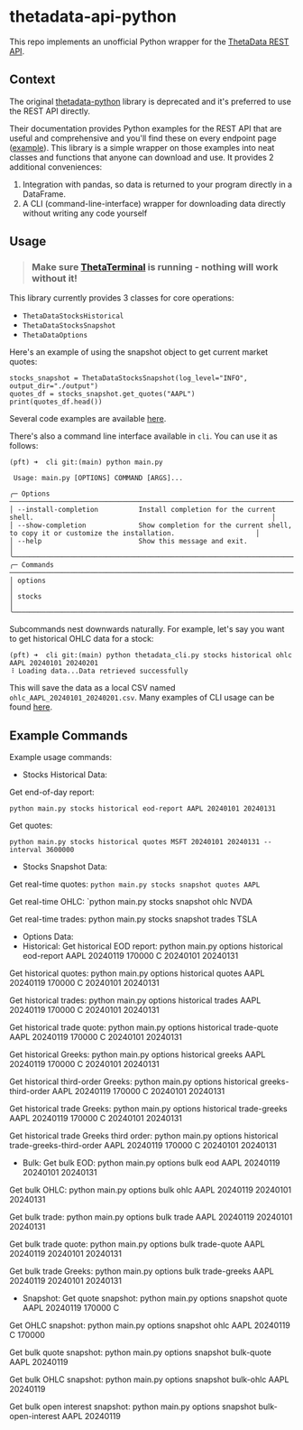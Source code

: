 # thetadata-api-python

This repo implements an unofficial Python wrapper for the [ThetaData REST API](https://http-docs.thetadata.us/docs/theta-data-rest-api-v2/4g9ms9h4009k0-getting-started).


## Context
The original [thetadata-python](https://github.com/ThetaData-API/thetadata-python) library is deprecated and it's preferred to use the REST API directly. 

Their documentation provides Python examples for the REST API that are useful and comprehensive and you'll find these on every endpoint page ([example](https://http-docs.thetadata.us/docs/theta-data-rest-api-v2/a38vp739baoch-quote-snapshot)). This library is a simple wrapper on those examples into neat classes and functions that anyone can download and use. It provides 2 additional conveniences:

1. Integration with pandas, so data is returned to your program directly in a DataFrame.
2. A CLI (command-line-interface) wrapper for downloading data directly without writing any code yourself

## Usage

> ### Make sure [ThetaTerminal](https://http-docs.thetadata.us/docs/theta-data-rest-api-v2/4g9ms9h4009k0-getting-started#what-is-theta-terminal-and-why-do-i-need-it) is running - nothing will work without it!

This library currently provides 3 classes for core operations: 
* `ThetaDataStocksHistorical`
* `ThetaDataStocksSnapshot`
* `ThetaDataOptions`

Here's an example of using the snapshot object to get current market quotes:

```
stocks_snapshot = ThetaDataStocksSnapshot(log_level="INFO", output_dir="./output")
quotes_df = stocks_snapshot.get_quotes("AAPL")
print(quotes_df.head())
```

Several code examples are available [here](https://github.com/pythonfortraders/thetadata-api-python/tree/main/examples).

There's also a command line interface available in `cli`. You can use it as follows: 

```
(pft) ➜  cli git:(main) python main.py 
                                                                                                                                     
 Usage: main.py [OPTIONS] COMMAND [ARGS]...                                                                                 
                                                                                                                                     
╭─ Options ─────────────────────────────────────────────────────────────────────────────────────────────────────────────────────────╮
│ --install-completion          Install completion for the current shell.                                                           │
│ --show-completion             Show completion for the current shell, to copy it or customize the installation.                    │
│ --help                        Show this message and exit.                                                                         │
╰───────────────────────────────────────────────────────────────────────────────────────────────────────────────────────────────────╯
╭─ Commands ────────────────────────────────────────────────────────────────────────────────────────────────────────────────────────╮
│ options                                                                                                                           │
│ stocks                                                                                                                            │
╰───────────────────────────────────────────────────────────────────────────────────────────────────────────────────────────────────╯
``` 

Subcommands nest downwards naturally. For example, let's say you want to get historical OHLC data for a stock:
```
(pft) ➜  cli git:(main) python thetadata_cli.py stocks historical ohlc AAPL 20240101 20240201
⠸ Loading data...Data retrieved successfully
```
This will save the data as a local CSV named `ohlc_AAPL_20240101_20240201.csv`. Many examples of CLI usage can be found [here](https://github.com/pythonfortraders/thetadata-api-python/blob/08ec0160da2519d5a0de73d8ec29ab8dd0c8d98c/cli/thetadata_cli.py#L1-L78).

## Example Commands

Example usage commands:

* Stocks Historical Data:

Get end-of-day report:
   
   `python main.py stocks historical eod-report AAPL 20240101 20240131`

Get quotes:

   `python main.py stocks historical quotes MSFT 20240101 20240131 --interval 3600000`

* Stocks Snapshot Data:

Get real-time quotes:
   `python main.py stocks snapshot quotes AAPL`

Get real-time OHLC:
   `python main.py stocks snapshot ohlc NVDA

Get real-time trades:
   python main.py stocks snapshot trades TSLA

* Options Data:
* Historical:
Get historical EOD report:
   python main.py options historical eod-report AAPL 20240119 170000 C 20240101 20240131

Get historical quotes:
   python main.py options historical quotes AAPL 20240119 170000 C 20240101 20240131

Get historical trades:
   python main.py options historical trades AAPL 20240119 170000 C 20240101 20240131

Get historical trade quote:
   python main.py options historical trade-quote AAPL 20240119 170000 C 20240101 20240131

Get historical Greeks:
   python main.py options historical greeks AAPL 20240119 170000 C 20240101 20240131

Get historical third-order Greeks:
   python main.py options historical greeks-third-order AAPL 20240119 170000 C 20240101 20240131

Get historical trade Greeks:
   python main.py options historical trade-greeks AAPL 20240119 170000 C 20240101 20240131

Get historical trade Greeks third order:
   python main.py options historical trade-greeks-third-order AAPL 20240119 170000 C 20240101 20240131

* Bulk:
Get bulk EOD:
   python main.py options bulk eod AAPL 20240119 20240101 20240131

Get bulk OHLC:
   python main.py options bulk ohlc AAPL 20240119 20240101 20240131

Get bulk trade:
   python main.py options bulk trade AAPL 20240119 20240101 20240131

Get bulk trade quote:
   python main.py options bulk trade-quote AAPL 20240119 20240101 20240131

Get bulk trade Greeks:
   python main.py options bulk trade-greeks AAPL 20240119 20240101 20240131

* Snapshot:
Get quote snapshot:
   python main.py options snapshot quote AAPL 20240119 170000 C

Get OHLC snapshot:
   python main.py options snapshot ohlc AAPL 20240119 C 170000

Get bulk quote snapshot:
   python main.py options snapshot bulk-quote AAPL 20240119

Get bulk OHLC snapshot:
   python main.py options snapshot bulk-ohlc AAPL 20240119

Get bulk open interest snapshot:
   python main.py options snapshot bulk-open-interest AAPL 20240119
